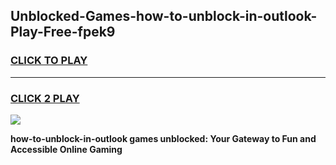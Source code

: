 
## Unblocked-Games-how-to-unblock-in-outlook-Play-Free-fpek9
<h3>
<a href="https://premium76.site?title=how-to-unblock-in-outlook&ref=10A">CLICK TO PLAY</a></h3>
<hr>

<h3>
<a href="https://premium76.site?title=how-to-unblock-in-outlook&ref=10A">CLICK 2 PLAY</a>
  
</h3>

<a href="https://premium76.site?title=how-to-unblock-in-outlook&ref=10A"><img src="https://clearcache.store/games.png"></a>


**how-to-unblock-in-outlook games unblocked: Your Gateway to Fun and Accessible Online Gaming**
